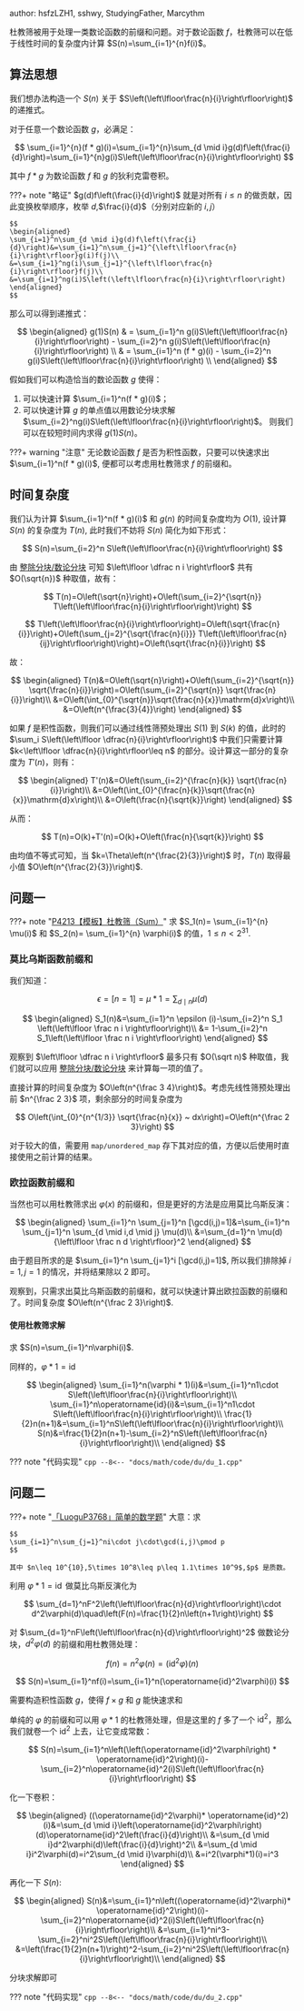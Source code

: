 author: hsfzLZH1, sshwy, StudyingFather, Marcythm

杜教筛被用于处理一类数论函数的前缀和问题。对于数论函数 $f$，杜教筛可以在低于线性时间的复杂度内计算 $S(n)=\sum_{i=1}^{n}f(i)$。

## 算法思想


我们想办法构造一个 $S(n)$ 关于 $S\left(\left\lfloor\frac{n}{i}\right\rfloor\right)$ 的递推式。

对于任意一个数论函数 $g$，必满足：

$$
\sum_{i=1}^{n}(f * g)(i)=\sum_{i=1}^{n}\sum_{d \mid i}g(d)f\left(\frac{i}{d}\right)=\sum_{i=1}^{n}g(i)S\left(\left\lfloor\frac{n}{i}\right\rfloor\right)
$$

其中 $f*g$ 为数论函数 $f$ 和 $g$ 的狄利克雷卷积。

???+ note "略证"
    $g(d)f\left(\frac{i}{d}\right)$ 就是对所有 $i\leq n$ 的做贡献，因此变换枚举顺序，枚举 $d$,$\frac{i}{d}$（分别对应新的 $i,j$）
    
    $$
    \begin{aligned}
    \sum_{i=1}^n\sum_{d \mid i}g(d)f\left(\frac{i}{d}\right)&=\sum_{i=1}^n\sum_{j=1}^{\left\lfloor\frac{n}{i}\right\rfloor}g(i)f(j)\\
    &=\sum_{i=1}^ng(i)\sum_{j=1}^{\left\lfloor\frac{n}{i}\right\rfloor}f(j)\\
    &=\sum_{i=1}^ng(i)S\left(\left\lfloor\frac{n}{i}\right\rfloor\right)
    \end{aligned}
    $$

那么可以得到递推式：

$$
\begin{aligned}
g(1)S(n)	& = \sum_{i=1}^n g(i)S\left(\left\lfloor\frac{n}{i}\right\rfloor\right) - \sum_{i=2}^n g(i)S\left(\left\lfloor\frac{n}{i}\right\rfloor\right) \\
			& = \sum_{i=1}^n (f * g)(i) - \sum_{i=2}^n g(i)S\left(\left\lfloor\frac{n}{i}\right\rfloor\right) \\
\end{aligned}
$$

假如我们可以构造恰当的数论函数 $g$ 使得：
1. 可以快速计算 $\sum_{i=1}^n(f * g)(i)$；
2. 可以快速计算 $g$ 的单点值以用数论分块求解 $\sum_{i=2}^ng(i)S\left(\left\lfloor\frac{n}{i}\right\rfloor\right)$。
则我们可以在较短时间内求得 $g(1)S(n)$。

???+ warning "注意"
    无论数论函数 $f$ 是否为积性函数，只要可以快速求出 $\sum_{i=1}^n(f * g)(i)$, 便都可以考虑用杜教筛求 $f$ 的前缀和。

## 时间复杂度

我们认为计算 $\sum_{i=1}^n(f * g)(i)$ 和 $g(n)$ 的时间复杂度均为 $O(1)$, 设计算 $S(n)$ 的复杂度为 $T(n)$, 此时我们不妨将 $S(n)$ 简化为如下形式：

$$
S(n)=\sum_{i=2}^n S\left(\left\lfloor\frac{n}{i}\right\rfloor\right)
$$

由 [整除分块/数论分块](./sqrt-decomposition.md) 可知 $\left\lfloor \dfrac n i \right\rfloor$ 共有 $O(\sqrt{n})$ 种取值，故有：

$$
T(n)=O\left(\sqrt{n}\right)+O\left(\sum_{i=2}^{\sqrt{n}} T\left(\left\lfloor\frac{n}{i}\right\rfloor\right)\right)
$$

$$
T\left(\left\lfloor\frac{n}{i}\right\rfloor\right)=O\left(\sqrt{\frac{n}{i}}\right)+O\left(\sum_{j=2}^{\sqrt{\frac{n}{i}}} T\left(\left\lfloor\frac{n}{ij}\right\rfloor\right)\right)=O\left(\sqrt{\frac{n}{i}}\right)
$$

故：

$$
\begin{aligned}
    T(n)&=O\left(\sqrt{n}\right)+O\left(\sum_{i=2}^{\sqrt{n}} \sqrt{\frac{n}{i}}\right)=O\left(\sum_{i=2}^{\sqrt{n}} \sqrt{\frac{n}{i}}\right)\\
    &=O\left(\int_{0}^{\sqrt{n}}\sqrt{\frac{n}{x}}\mathrm{d}x\right)\\
    &=O\left(n^{\frac{3}{4}}\right)
\end{aligned}
$$

如果 $f$ 是积性函数，则我们可以通过线性筛预处理出 $S(1)$ 到 $S(k)$ 的值，此时的 $\sum_i S\left(\left\lfloor \dfrac{n}{i}\right\rfloor\right)$ 中我们只需要计算 $k<\left\lfloor \dfrac{n}{i}\right\rfloor\leq n$ 的部分。设计算这一部分的复杂度为 $T'(n)$，则有：

$$
\begin{aligned}
    T'(n)&=O\left(\sum_{i=2}^{\frac{n}{k}} \sqrt{\frac{n}{i}}\right)\\
    &=O\left(\int_{0}^{\frac{n}{k}}\sqrt{\frac{n}{x}}\mathrm{d}x\right)\\
    &=O\left(\frac{n}{\sqrt{k}}\right)
\end{aligned}
$$

从而：

$$
T(n)=O(k)+T'(n)=O(k)+O\left(\frac{n}{\sqrt{k}}\right)
$$

由均值不等式可知，当 $k=\Theta\left(n^{\frac{2}{3}}\right)$ 时，$T(n)$ 取得最小值 $O\left(n^{\frac{2}{3}}\right)$.

## 问题一

???+ note "[P4213【模板】杜教筛（Sum）](https://www.luogu.com.cn/problem/P4213)"
    求 $S_1(n)= \sum_{i=1}^{n} \mu(i)$ 和 $S_2(n)= \sum_{i=1}^{n} \varphi(i)$ 的值，$1\leq n<2^{31}$.

### 莫比乌斯函数前缀和

我们知道：

$$
\epsilon = [n=1] = \mu * 1 = \sum_{d \mid n} \mu(d)
$$

$$
\begin{aligned}
    S_1(n)&=\sum_{i=1}^n \epsilon (i)-\sum_{i=2}^n S_1
    \left(\left\lfloor \frac n i \right\rfloor\right)\\
    &= 1-\sum_{i=2}^n S_1\left(\left\lfloor \frac n i \right\rfloor\right)
\end{aligned}
$$

观察到 $\left\lfloor \dfrac n i \right\rfloor$ 最多只有 $O(\sqrt n)$ 种取值，我们就可以应用 [整除分块/数论分块](./sqrt-decomposition.md) 来计算每一项的值了。

直接计算的时间复杂度为 $O\left(n^{\frac 3 4}\right)$。考虑先线性筛预处理出前 $n^{\frac 2 3}$ 项，剩余部分的时间复杂度为

$$
O\left(\int_{0}^{n^{1/3}} \sqrt{\frac{n}{x}} ~ dx\right)=O\left(n^{\frac 2 3}\right)
$$

对于较大的值，需要用 `map/unordered_map` 存下其对应的值，方便以后使用时直接使用之前计算的结果。

### 欧拉函数前缀和

当然也可以用杜教筛求出 $\varphi (x)$ 的前缀和，但是更好的方法是应用莫比乌斯反演：

$$
\begin{aligned}
    \sum_{i=1}^n \sum_{j=1}^n [\gcd(i,j)=1]&=\sum_{i=1}^n \sum_{j=1}^n \sum_{d \mid i,d \mid j} \mu(d)\\
    &=\sum_{d=1}^n \mu(d) {\left\lfloor \frac n d \right\rfloor}^2
\end{aligned}
$$

由于题目所求的是 $\sum_{i=1}^n \sum_{j=1}^i [\gcd(i,j)=1]$, 所以我们排除掉 $i=1,j=1$ 的情况，并将结果除以 $2$ 即可。

观察到，只需求出莫比乌斯函数的前缀和，就可以快速计算出欧拉函数的前缀和了。时间复杂度 $O\left(n^{\frac 2 3}\right)$.

#### 使用杜教筛求解

求 $S(n)=\sum_{i=1}^n\varphi(i)$.

同样的，$\varphi * 1=\operatorname{id}$

$$
\begin{aligned}
\sum_{i=1}^n(\varphi * 1)(i)&=\sum_{i=1}^n1\cdot S\left(\left\lfloor\frac{n}{i}\right\rfloor\right)\\
\sum_{i=1}^n\operatorname{id}(i)&=\sum_{i=1}^n1\cdot S\left(\left\lfloor\frac{n}{i}\right\rfloor\right)\\
\frac{1}{2}n(n+1)&=\sum_{i=1}^nS\left(\left\lfloor\frac{n}{i}\right\rfloor\right)\\
S(n)&=\frac{1}{2}n(n+1)-\sum_{i=2}^nS\left(\left\lfloor\frac{n}{i}\right\rfloor\right)\\
\end{aligned}
$$

??? note "代码实现"
    ```cpp
    --8<-- "docs/math/code/du/du_1.cpp"
    ```

## 问题二

???+ note "[「LuoguP3768」简单的数学题](https://www.luogu.com.cn/problem/P3768)"
    大意：求
    
    $$
    \sum_{i=1}^n\sum_{j=1}^ni\cdot j\cdot\gcd(i,j)\pmod p
    $$
    
    其中 $n\leq 10^{10},5\times 10^8\leq p\leq 1.1\times 10^9$,$p$ 是质数。

利用 $\varphi * 1=\operatorname{id}$ 做莫比乌斯反演化为

$$
\sum_{d=1}^nF^2\left(\left\lfloor\frac{n}{d}\right\rfloor\right)\cdot d^2\varphi(d)\quad\left(F(n)=\frac{1}{2}n\left(n+1\right)\right)
$$

对 $\sum_{d=1}^nF\left(\left\lfloor\frac{n}{d}\right\rfloor\right)^2$ 做数论分块，$d^2\varphi(d)$ 的前缀和用杜教筛处理：

$$
f(n)=n^2\varphi(n)=(\operatorname{id}^2\varphi)(n)
$$

$$
S(n)=\sum_{i=1}^nf(i)=\sum_{i=1}^n(\operatorname{id}^2\varphi)(i)
$$

需要构造积性函数 $g$，使得 $f\times g$ 和 $g$ 能快速求和

单纯的 $\varphi$ 的前缀和可以用 $\varphi * 1$ 的杜教筛处理，但是这里的 $f$ 多了一个 $\operatorname{id}^2$，那么我们就卷一个 $\operatorname{id}^2$ 上去，让它变成常数：

$$
S(n)=\sum_{i=1}^n\left(\left(\operatorname{id}^2\varphi\right) * \operatorname{id}^2\right)(i)-\sum_{i=2}^n\operatorname{id}^2(i)S\left(\left\lfloor\frac{n}{i}\right\rfloor\right)
$$

化一下卷积：

$$
\begin{aligned}
((\operatorname{id}^2\varphi)* \operatorname{id}^2)(i)&=\sum_{d \mid i}\left(\operatorname{id}^2\varphi\right)(d)\operatorname{id}^2\left(\frac{i}{d}\right)\\
&=\sum_{d \mid i}d^2\varphi(d)\left(\frac{i}{d}\right)^2\\
&=\sum_{d \mid i}i^2\varphi(d)=i^2\sum_{d \mid i}\varphi(d)\\
&=i^2(\varphi*1)(i)=i^3
\end{aligned}
$$

再化一下 $S(n)$:

$$
\begin{aligned}
S(n)&=\sum_{i=1}^n\left((\operatorname{id}^2\varphi)* \operatorname{id}^2\right)(i)-\sum_{i=2}^n\operatorname{id}^2(i)S\left(\left\lfloor\frac{n}{i}\right\rfloor\right)\\
&=\sum_{i=1}^ni^3-\sum_{i=2}^ni^2S\left(\left\lfloor\frac{n}{i}\right\rfloor\right)\\
&=\left(\frac{1}{2}n(n+1)\right)^2-\sum_{i=2}^ni^2S\left(\left\lfloor\frac{n}{i}\right\rfloor\right)\\
\end{aligned}
$$

分块求解即可

??? note "代码实现"
    ```cpp
    --8<-- "docs/math/code/du/du_2.cpp"
    ```
